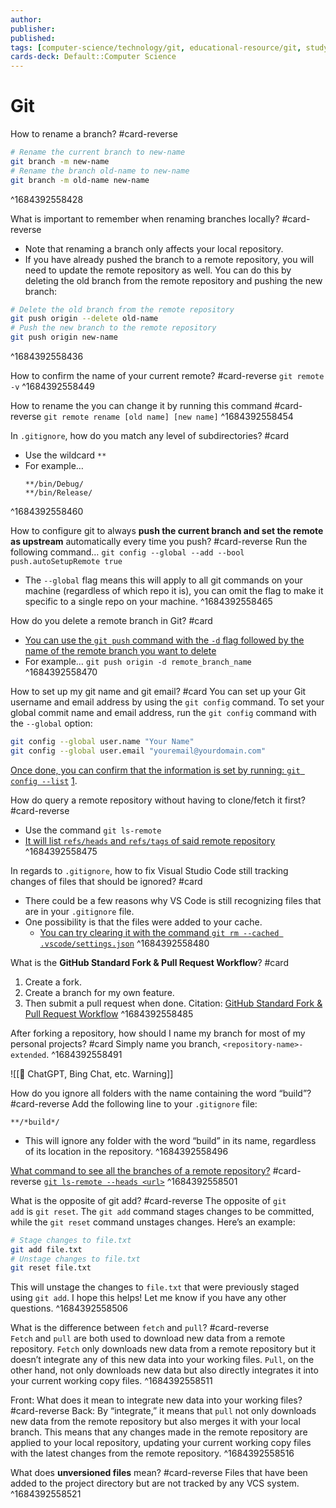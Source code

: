 ```yaml
---
author: 
publisher: 
published: 
tags: [computer-science/technology/git, educational-resource/git, study-note] 
cards-deck: Default::Computer Science
---
```


# Git

How to rename a branch? #card-reverse 
```bash
# Rename the current branch to new-name
git branch -m new-name
# Rename the branch old-name to new-name
git branch -m old-name new-name
```
^1684392558428

What is important to remember when renaming branches locally? #card-reverse 
- Note that renaming a branch only affects your local repository.
- If you have already pushed the branch to a remote repository, you will need to update the remote repository as well. You can do this by deleting the old branch from the remote repository and pushing the new branch:
```bash
# Delete the old branch from the remote repository
git push origin --delete old-name
# Push the new branch to the remote repository
git push origin new-name
```
^1684392558436

How to confirm the name of your current remote? #card-reverse 
`git remote -v`
^1684392558449

How to rename the you can change it by running this command #card-reverse 
`git remote rename [old name] [new name]`
^1684392558454

In `.gitignore`, how do you match any level of subdirectories? #card 
- Use the wildcard `**`
- For example…
	```git
	**/bin/Debug/
	**/bin/Release/
	```
^1684392558460

How to configure git to always **push the current branch and set the remote as upstream** automatically every time you push? #card-reverse 
Run the following command…
`git config --global --add --bool push.autoSetupRemote true`
- The <span class="spoiler">`--global`</span> flag means this will apply to all git commands on your machine (regardless of which repo it is), you can omit the flag to make it specific to a single repo on your machine.
^1684392558465


How do you delete a remote branch in Git? #card 
- [You can use the `git push` command with the `-d` flag followed by the name of the remote branch you want to delete](https://www.freecodecamp.org/news/git-delete-branch-how-to-remove-a-local-or-remote-branch/)
- For example…
	`git push origin -d remote_branch_name`
^1684392558470

How to set up my git name and git email? #card 
You can set up your Git username and email address by using the `git config` command. To set your global commit name and email address, run the `git config` command with the `--global` option:
```bash session
git config --global user.name "Your Name"
git config --global user.email "youremail@yourdomain.com"
```
[Once done, you can confirm that the information is set by running: `git config --list`](https://linuxize.com/post/how-to-configure-git-username-and-email/) [1](https://linuxize.com/post/how-to-configure-git-username-and-email/).


How do query a remote repository without having to clone/fetch it first?  #card-reverse 
- Use the command `git ls-remote`
- <span class="spoiler">[It will list `refs/heads` and `refs/tags` of said remote repository](https://riptutorial.com/git/example/1486/ls-remote)</span>
^1684392558475

In regards to `.gitignore`, how to fix Visual Studio Code still tracking changes of files that should be ignored? #card 
- There could be a few reasons why VS Code is still recognizing files that are in your `.gitignore` file.
- One possibility is that the files were added to your cache.
	- [You can try clearing it with the command `git rm --cached .vscode/settings.json`](https://stackoverflow.com/questions/57187693/how-to-fix-vscode-tracking-in-gitignore)
^1684392558480

What is the **GitHub Standard Fork & Pull Request Workflow**? #card 
1. Create a fork.
2. Create a branch for my own feature.
3. Then submit a pull request when done.
Citation: [GitHub Standard Fork & Pull Request Workflow](https://gist.github.com/augustoproiete/256b560d008d39afc0814a19f41a1d49)
^1684392558485

After forking a repository, how should I name my branch for most of my personal projects? #card 
Simply name you branch, `<repository-name>-extended`.
^1684392558491

![[🤖 ChatGPT, Bing Chat, etc. Warning]]

How do you ignore all folders with the name containing the word “build”? #card-reverse 
Add the following line to your `.gitignore` file:
```
**/*build*/
```
- This will ignore any folder with the word “build” in its name, regardless of its location in the repository. 
^1684392558496

[What command to see all the branches of a remote repository?](https://git-scm.com/docs/git-ls-remote.html) #card-reverse 
[`git ls-remote --heads <url>`](https://git-scm.com/docs/git-ls-remote.html)
^1684392558501

What is the opposite of git add? #card-reverse 
The opposite of `git add` is `git reset`. The `git add` command stages changes to be committed, while the `git reset` command unstages changes. Here’s an example:
```bash
# Stage changes to file.txt
git add file.txt
# Unstage changes to file.txt
git reset file.txt
```
This will unstage the changes to `file.txt` that were previously staged using `git add`. I hope this helps! Let me know if you have any other questions.
^1684392558506

What is the difference between `fetch` and `pull`? #card-reverse  
<span class="spoiler">`Fetch`</span> and <span class="spoiler">`pull`</span> are both used to download new data from a remote repository. <span class="spoiler">`Fetch`</span> only downloads new data from a remote repository but it doesn’t integrate any of this new data into your working files. <span class="spoiler">`Pull`</span>, on the other hand, not only downloads new data but also directly integrates it into your current working copy files.
^1684392558511

Front: What does it mean to integrate new data into your working files? #card-reverse 
Back: By “integrate,” it means that <span class="spoiler">`pull`</span> not only downloads new data from the remote repository but also merges it with your local branch. This means that any changes made in the remote repository are applied to your local repository, updating your current working copy files with the latest changes from the remote repository.
^1684392558516

What does **unversioned files** mean? #card-reverse 
Files that have been added to the project directory but are not tracked by any VCS system.
^1684392558521

